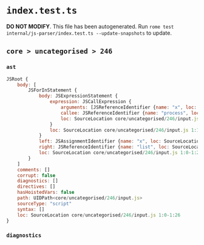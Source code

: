 # `index.test.ts`

**DO NOT MODIFY**. This file has been autogenerated. Run `rome test internal/js-parser/index.test.ts --update-snapshots` to update.

## `core > uncategorised > 246`

### `ast`

```javascript
JSRoot {
	body: [
		JSForInStatement {
			body: JSExpressionStatement {
				expression: JSCallExpression {
					arguments: [JSReferenceIdentifier {name: "x", loc: SourceLocation core/uncategorised/246/input.js 1:23-1:24 (x)}]
					callee: JSReferenceIdentifier {name: "process", loc: SourceLocation core/uncategorised/246/input.js 1:15-1:22 (process)}
					loc: SourceLocation core/uncategorised/246/input.js 1:15-1:25
				}
				loc: SourceLocation core/uncategorised/246/input.js 1:15-1:26
			}
			left: JSAssignmentIdentifier {name: "x", loc: SourceLocation core/uncategorised/246/input.js 1:4-1:5 (x)}
			right: JSReferenceIdentifier {name: "list", loc: SourceLocation core/uncategorised/246/input.js 1:9-1:13 (list)}
			loc: SourceLocation core/uncategorised/246/input.js 1:0-1:26
		}
	]
	comments: []
	corrupt: false
	diagnostics: []
	directives: []
	hasHoistedVars: false
	path: UIDPath<core/uncategorised/246/input.js>
	sourceType: "script"
	syntax: []
	loc: SourceLocation core/uncategorised/246/input.js 1:0-1:26
}
```

### `diagnostics`

```

```
